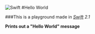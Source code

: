 ![Swift](https://devimages.apple.com.edgekey.net/assets/elements/icons/swift/swift-128x128.png "Swift")
#Hello World

###This is a playground made in _[Swift](https://developer.apple.com/swift/) 2.1_

**Prints out a "Hello World" message**